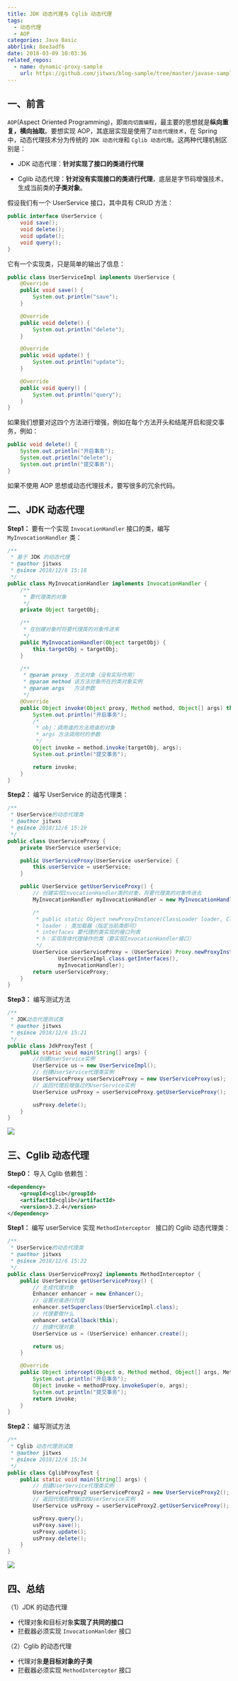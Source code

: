 ```yaml
---
title: JDK 动态代理与 Cglib 动态代理
tags:
  - 动态代理
  - AOP
categories: Java Basic
abbrlink: 8ee3adf6
date: 2018-03-09 10:03:36
related_repos:
  - name: dynamic-proxy-sample
    url: https://github.com/jitwxs/blog-sample/tree/master/javase-sample/dynamic-proxy-sample
---
```


## 一、前言

`AOP`(Aspect Oriented Programming)，即`面向切面编程`，最主要的思想就是**纵向重复，横向抽取**。要想实现 AOP，其底层实现是使用了`动态代理技术`，在 Spring 中，动态代理技术分为传统的 `JDK 动态代理`和 `Cglib 动态代理`。这两种代理机制区别是：

- JDK 动态代理：**针对实现了接口的类进行代理**

- Cglib 动态代理：**针对没有实现接口的类进行代理**，底层是字节码增强技术，生成当前类的**子类对象**。

假设我们有一个 UserService 接口，其中具有 CRUD 方法：

```java
public interface UserService {
    void save();
    void delete();
    void update();
    void query();
}
```

它有一个实现类，只是简单的输出了信息：

```java
public class UserServiceImpl implements UserService {
    @Override
    public void save() {
        System.out.println("save");
    }

    @Override
    public void delete() {
        System.out.println("delete");
    }

    @Override
    public void update() {
        System.out.println("update");
    }

    @Override
    public void query() {
        System.out.println("query");
    }
}
```

如果我们想要对这四个方法进行增强，例如在每个方法开头和结尾开启和提交事务，例如：

```java
public void delete() {
    System.out.println("开启事务");
    System.out.println("delete");
    System.out.println("提交事务");
}
```

如果不使用 AOP 思想或动态代理技术，要写很多的冗余代码。

## 二、JDK 动态代理

**Step1：** 要有一个实现 `InvocationHandler` 接口的类，编写 `MyInvocationHandler` 类：

```java
/**
 * 基于 JDK 的动态代理
 * @author jitwxs
 * @since 2018/12/6 15:18
 */
public class MyInvocationHandler implements InvocationHandler {
    /**
     * 要代理类的对象
     */
    private Object targetObj;

    /**
     * 在创建对象时将要代理类的对象传进来
     */
    public MyInvocationHandler(Object targetObj) {
        this.targetObj = targetObj;
    }

    /**
     * @param proxy  方法对象（没有实际作用）
     * @param method 该方法对象所在的类对象实例
     * @param args   方法参数
     */
    @Override
    public Object invoke(Object proxy, Method method, Object[] args) throws Throwable {
        System.out.println("开启事务");
        /*
         * obj：调用谁的方法用谁的对象
         * args 方法调用时的参数
         */
        Object invoke = method.invoke(targetObj, args);
        System.out.println("提交事务");

        return invoke;
    }
}
```

**Step2：** 编写 UserService 的动态代理类：

```java
/**
 * UserService的动态代理类
 * @author jitwxs
 * @since 2018/12/6 15:19
 */
public class UserServiceProxy {
    private UserService userService;

    public UserServiceProxy(UserService userService) {
        this.userService = userService;
    }

    public UserService getUserServiceProxy() {
        // 创建实现InvocationHandler类的对象，将要代理类的对象传进去
        MyInvocationHandler myInvocationHandler = new MyInvocationHandler(userService);

        /*
         * public static Object newProxyInstance(ClassLoader loader, Class<?>[] interfaces, InvocationHandler h)
         * loader : 类加载器（指定当前类即可）
         * interfaces 要代理的类实现的接口列表
         * h：实现具体代理操作的类（要实现InvocationHandler接口）
         */
        UserService userServiceProxy = (UserService) Proxy.newProxyInstance(UserServiceProxy.class.getClassLoader(),
                UserServiceImpl.class.getInterfaces(),
                myInvocationHandler);
        return userServiceProxy;
    }
}
```

**Step3：** 编写测试方法

```java
/**
 * JDK动态代理测试类
 * @author jitwxs
 * @since 2018/12/6 15:21
 */
public class JdkProxyTest {
    public static void main(String[] args) {
        //创建UserService实例
        UserService us = new UserServiceImpl();
        // 创建UserService代理类实例
        UserServiceProxy userServiceProxy = new UserServiceProxy(us);
        // 返回代理后增强过的UserService实例
        UserService usProxy = userServiceProxy.getUserServiceProxy();

        usProxy.delete();
    }
}
```

![](https://cdn.jsdelivr.net/gh/jitwxs/cdn/blog/posts/201803/20180309094803849.png)

##  三、Cglib 动态代理

**Step0：** 导入 Cglib 依赖包：

```xml
<dependency>
    <groupId>cglib</groupId>
    <artifactId>cglib</artifactId>
    <version>3.2.4</version>
</dependency>
```

**Step1：** 编写 userService 实现 `MethodInterceptor ` 接口的 Cglib 动态代理类：

```java
/**
 * UserService的动态代理类
 * @author jitwxs
 * @since 2018/12/6 15:22
 */
public class UserServiceProxy2 implements MethodInterceptor {
    public UserService getUserServiceProxy() {
        // 生成代理对象
        Enhancer enhancer = new Enhancer();
        // 设置对谁进行代理
        enhancer.setSuperclass(UserServiceImpl.class);
        // 代理要做什么
        enhancer.setCallback(this);
        // 创建代理对象
        UserService us = (UserService) enhancer.create();

        return us;
    }

    @Override
    public Object intercept(Object o, Method method, Object[] args, MethodProxy methodProxy) throws Throwable {
        System.out.println("开启事务");
        Object invoke = methodProxy.invokeSuper(o, args);
        System.out.println("提交事务");
        return invoke;
    }
}
```

**Step2：** 编写测试方法

```java
/**
 * Cglib 动态代理测试类
 * @author jitwxs
 * @since 2018/12/6 15:34
 */
public class CglibProxyTest {
    public static void main(String[] args) {
        // 创建UserService代理类实例
        UserServiceProxy2 userServiceProxy2 = new UserServiceProxy2();
        // 返回代理后增强过的UserService实例
        UserService usProxy = userServiceProxy2.getUserServiceProxy();

        usProxy.query();
        usProxy.save();
        usProxy.update();
        usProxy.delete();
    }
}
```

![](https://cdn.jsdelivr.net/gh/jitwxs/cdn/blog/posts/201803/20180309094803849.png)

## 四、总结

（1）JDK 的动态代理  

- 代理对象和目标对象**实现了共同的接口**  
- 拦截器必须实现 `InvocationHanlder` 接口  
  
（2）Cglib 的动态代理  

- 代理对象**是目标对象的子类**  
- 拦截器必须实现 `MethodInterceptor` 接口  
